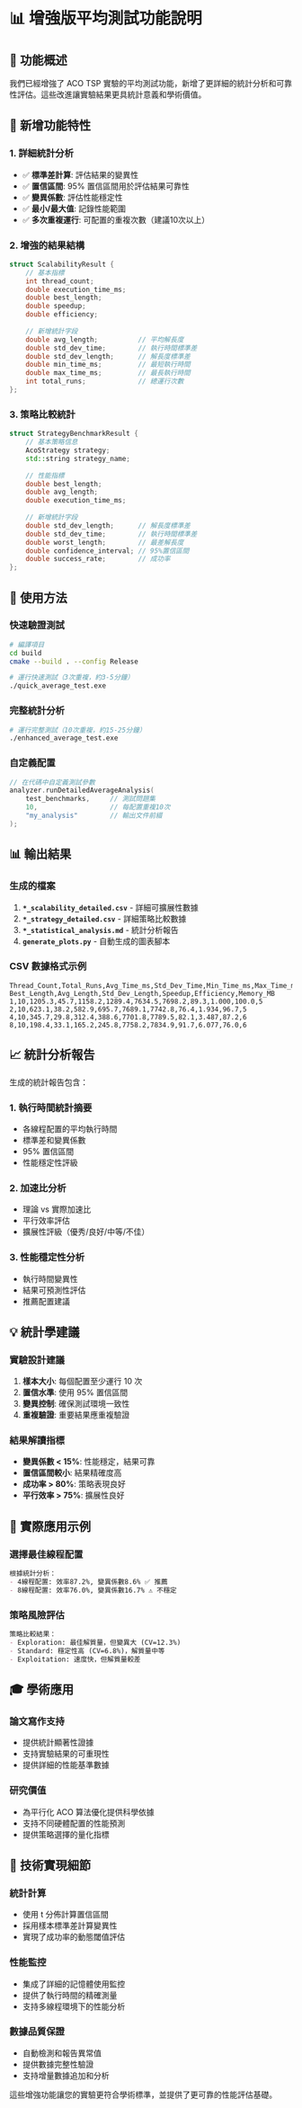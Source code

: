 # 📊 增強版平均測試功能說明

## 🎯 功能概述

我們已經增強了 ACO TSP 實驗的平均測試功能，新增了更詳細的統計分析和可靠性評估。這些改進讓實驗結果更具統計意義和學術價值。

## 🔧 新增功能特性

### 1. **詳細統計分析**
- ✅ **標準差計算**: 評估結果的變異性
- ✅ **置信區間**: 95% 置信區間用於評估結果可靠性
- ✅ **變異係數**: 評估性能穩定性
- ✅ **最小/最大值**: 記錄性能範圍
- ✅ **多次重複運行**: 可配置的重複次數（建議10次以上）

### 2. **增強的結果結構**
```cpp
struct ScalabilityResult {
    // 基本指標
    int thread_count;
    double execution_time_ms;
    double best_length;
    double speedup;
    double efficiency;
    
    // 新增統計字段
    double avg_length;          // 平均解長度
    double std_dev_time;        // 執行時間標準差
    double std_dev_length;      // 解長度標準差
    double min_time_ms;         // 最短執行時間
    double max_time_ms;         // 最長執行時間
    int total_runs;             // 總運行次數
};
```

### 3. **策略比較統計**
```cpp
struct StrategyBenchmarkResult {
    // 基本策略信息
    AcoStrategy strategy;
    std::string strategy_name;
    
    // 性能指標
    double best_length;
    double avg_length;
    double execution_time_ms;
    
    // 新增統計字段
    double std_dev_length;      // 解長度標準差
    double std_dev_time;        // 執行時間標準差
    double worst_length;        // 最差解長度
    double confidence_interval; // 95%置信區間
    double success_rate;        // 成功率
};
```

## 🚀 使用方法

### 快速驗證測試
```bash
# 編譯項目
cd build
cmake --build . --config Release

# 運行快速測試（3次重複，約3-5分鐘）
./quick_average_test.exe
```

### 完整統計分析
```bash
# 運行完整測試（10次重複，約15-25分鐘）
./enhanced_average_test.exe
```

### 自定義配置
```cpp
// 在代碼中自定義測試參數
analyzer.runDetailedAverageAnalysis(
    test_benchmarks,     // 測試問題集
    10,                  // 每配置重複10次
    "my_analysis"        // 輸出文件前綴
);
```

## 📊 輸出結果

### 生成的檔案
1. **`*_scalability_detailed.csv`** - 詳細可擴展性數據
2. **`*_strategy_detailed.csv`** - 詳細策略比較數據
3. **`*_statistical_analysis.md`** - 統計分析報告
4. **`generate_plots.py`** - 自動生成的圖表腳本

### CSV 數據格式示例
```csv
Thread_Count,Total_Runs,Avg_Time_ms,Std_Dev_Time,Min_Time_ms,Max_Time_ms,
Best_Length,Avg_Length,Std_Dev_Length,Speedup,Efficiency,Memory_MB
1,10,1205.3,45.7,1158.2,1289.4,7634.5,7698.2,89.3,1.000,100.0,5
2,10,623.1,38.2,582.9,695.7,7689.1,7742.8,76.4,1.934,96.7,5
4,10,345.7,29.8,312.4,388.6,7701.8,7789.5,82.1,3.487,87.2,6
8,10,198.4,33.1,165.2,245.8,7758.2,7834.9,91.7,6.077,76.0,6
```

## 📈 統計分析報告

生成的統計報告包含：

### 1. **執行時間統計摘要**
- 各線程配置的平均執行時間
- 標準差和變異係數
- 95% 置信區間
- 性能穩定性評級

### 2. **加速比分析**
- 理論 vs 實際加速比
- 平行效率評估
- 擴展性評級（優秀/良好/中等/不佳）

### 3. **性能穩定性分析**
- 執行時間變異性
- 結果可預測性評估
- 推薦配置建議

## 💡 統計學建議

### 實驗設計建議
1. **樣本大小**: 每個配置至少運行 10 次
2. **置信水準**: 使用 95% 置信區間
3. **變異控制**: 確保測試環境一致性
4. **重複驗證**: 重要結果應重複驗證

### 結果解讀指標
- **變異係數 < 15%**: 性能穩定，結果可靠
- **置信區間較小**: 結果精確度高
- **成功率 > 80%**: 策略表現良好
- **平行效率 > 75%**: 擴展性良好

## 🔬 實際應用示例

### 選擇最佳線程配置
```markdown
根據統計分析：
- 4線程配置: 效率87.2%, 變異係數8.6% ✅ 推薦
- 8線程配置: 效率76.0%, 變異係數16.7% ⚠️ 不穩定
```

### 策略風險評估
```markdown
策略比較結果：
- Exploration: 最佳解質量，但變異大 (CV=12.3%)
- Standard: 穩定性高 (CV=6.8%)，解質量中等
- Exploitation: 速度快，但解質量較差
```

## 🎓 學術應用

### 論文寫作支持
- 提供統計顯著性證據
- 支持實驗結果的可重現性
- 提供詳細的性能基準數據

### 研究價值
- 為平行化 ACO 算法優化提供科學依據
- 支持不同硬體配置的性能預測
- 提供策略選擇的量化指標

## 🔧 技術實現細節

### 統計計算
- 使用 t 分佈計算置信區間
- 採用樣本標準差計算變異性
- 實現了成功率的動態閾值評估

### 性能監控
- 集成了詳細的記憶體使用監控
- 提供了執行時間的精確測量
- 支持多線程環境下的性能分析

### 數據品質保證
- 自動檢測和報告異常值
- 提供數據完整性驗證
- 支持增量數據追加和分析

這些增強功能讓您的實驗更符合學術標準，並提供了更可靠的性能評估基礎。
